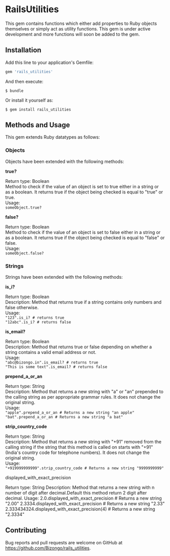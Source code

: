 # RailsUtilities

This gem contains functions which either add properties to Ruby objects themselves or simply act as utility functions. This gem is under active development and more functions will soon be added to the gem.

## Installation

Add this line to your application's Gemfile:

```ruby
gem 'rails_utilities'
```

And then execute:

    $ bundle

Or install it yourself as:

    $ gem install rails_utilities

## Methods and Usage

This gem extends Ruby datatypes as follows:

### Objects

Objects have been extended with the following methods:

**true?**

Return type: Boolean <br/>
Method to check if the value of an object is set to true either in a string or as a boolean. It returns true if the object being checked is equal to "true" or true. <br/>
Usage: <br/>
`someObject.true?`

**false?**

Return type: Boolean <br/>
Method to check if the value of an object is set to false either in a string or as a boolean. It returns true if the object being checked is equal to "false" or false. <br/>
Usage: <br/>
`someObject.false?`

### Strings

Strings have been extended with the following methods:

**is_i?**

Return type: Boolean <br/>
Description: Method that returns true if a string contains only numbers and false otherwise. <br/>
Usage: <br/>
`"123".is_i? # returns true` <br/>
`"12abc".is_i? # returns false`

**is_email?**

Return type: Boolean <br/>
Description: Method that returns true or false depending on whether a string contains a valid email address or not. <br/>
Usage: <br/>
`"abc@bizongo.in".is_email? # returns true` <br/>
`"This is some text".is_email? # returns false`

**prepend_a_or_an**

Return type: String <br/>
Description: Method that returns a new string with "a" or "an" prepended to the calling string as per appropriate grammar rules. It does not change the original string. <br/>
Usage: <br/>
`"apple".prepend_a_or_an # Returns a new string "an apple"` <br/>
`"bat".prepend_a_or_an # Returns a new string "a bat"`

**strip_country_code**

Return type: String <br/>
Description: Method that returns a new string with "+91" removed from the calling string if the string that this method is called on starts with "+91" (India's country code for telephone numbers). It does not change the original string. <br/>
Usage: <br/>
`"+919999999999".strip_country_code # Returns a new string "9999999999"`

displayed_with_exact_precision

Return type: String 
Description: Method that returns a new string with n number of digit after decimal.Default this method return 2 digit after decimal. 
Usage: 
2.0.displayed_with_exact_precision # Returns a new string "2.00"
2.3334.displayed_with_exact_precision # Returns a new string "2.33"
2.333434324.displayed_with_exact_precision(4) # Returns a new string "2.3334"


## Contributing

Bug reports and pull requests are welcome on GitHub at https://github.com/Bizongo/rails_utilities.
